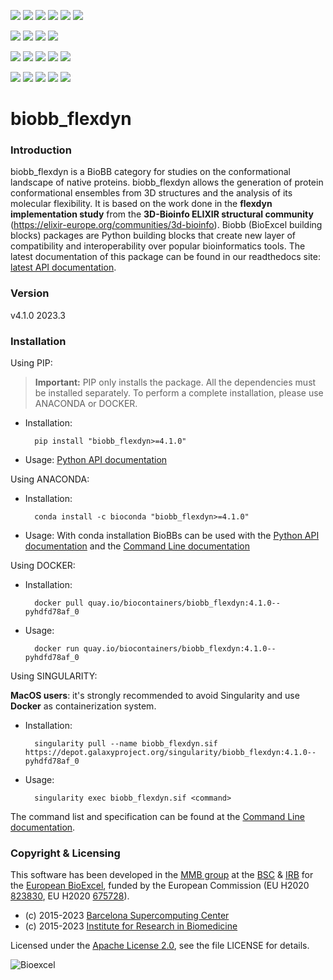[![](https://img.shields.io/github/v/tag/bioexcel/biobb_flexdyn?label=Version)](https://GitHub.com/bioexcel/biobb_flexdyn/tags/)
[![](https://img.shields.io/pypi/v/biobb-flexdyn.svg?label=Pypi)](https://pypi.python.org/pypi/biobb-flexdyn/)
[![](https://img.shields.io/conda/vn/bioconda/biobb_flexdyn?label=Conda)](https://anaconda.org/bioconda/biobb_flexdyn)
[![](https://img.shields.io/conda/dn/bioconda/biobb_flexdyn?label=Conda%20Downloads)](https://anaconda.org/bioconda/biobb_flexdyn)
[![](https://img.shields.io/badge/Docker-Quay.io-blue)](https://quay.io/repository/biocontainers/biobb_flexdyn?tab=tags)
[![](https://img.shields.io/badge/Singularity-GalaxyProject-blue)](https://depot.galaxyproject.org/singularity/biobb_flexdyn:4.1.0--pyhdfd78af_0)

[![](https://img.shields.io/badge/OS-Unix%20%7C%20MacOS-blue)](https://github.com/bioexcel/biobb_flexdyn)
[![](https://img.shields.io/pypi/pyversions/biobb-flexdyn.svg?label=Python%20Versions)](https://pypi.org/project/biobb-flexdyn/)
[![](https://img.shields.io/badge/License-Apache%202.0-blue.svg)](https://opensource.org/licenses/Apache-2.0)
[![](https://img.shields.io/badge/Open%20Source%3f-Yes!-blue)](https://github.com/bioexcel/biobb_flexdyn)

[![](https://readthedocs.org/projects/biobb-flexdyn/badge/?version=latest&label=Docs)](https://biobb-flexdyn.readthedocs.io/en/latest/?badge=latest)
[![](https://img.shields.io/website?down_message=Offline&label=Biobb%20Website&up_message=Online&url=https%3A%2F%2Fmmb.irbbarcelona.org%2Fbiobb%2F)](https://mmb.irbbarcelona.org/biobb/)
[![](https://img.shields.io/badge/Youtube-tutorial-blue?logo=youtube&logoColor=red)](https://www.youtube.com/watch?v=ou1DOGNs0xM)
[![](https://zenodo.org/badge/DOI/10.1038/s41597-019-0177-4.svg)](https://doi.org/10.1038/s41597-019-0177-4)
[![](https://img.shields.io/endpoint?color=brightgreen&url=https%3A%2F%2Fapi.juleskreuer.eu%2Fcitation-badge.php%3Fshield%26doi%3D10.1038%2Fs41597-019-0177-4)](https://www.nature.com/articles/s41597-019-0177-4#citeas)

[![](https://docs.bioexcel.eu/biobb_flexdyn/junit/testsbadge.svg)](https://docs.bioexcel.eu/biobb_flexdyn/junit/report.html)
[![](https://docs.bioexcel.eu/biobb_flexdyn/coverage/coveragebadge.svg)](https://docs.bioexcel.eu/biobb_flexdyn/coverage/)
[![](https://docs.bioexcel.eu/biobb_flexdyn/flake8/flake8badge.svg)](https://docs.bioexcel.eu/biobb_flexdyn/flake8/)
[![](https://img.shields.io/github/last-commit/bioexcel/biobb_flexdyn?label=Last%20Commit)](https://github.com/bioexcel/biobb_flexdyn/commits/master)
[![](https://img.shields.io/github/issues/bioexcel/biobb_flexdyn.svg?color=brightgreen&label=Issues)](https://GitHub.com/bioexcel/biobb_flexdyn/issues/)

# biobb_flexdyn

### Introduction
biobb_flexdyn is a BioBB category for studies on the conformational landscape of native proteins.
biobb_flexdyn allows the generation of protein conformational ensembles from 3D structures and the analysis of its molecular flexibility. It is based on the work done in the **flexdyn implementation study** from the **3D-Bioinfo ELIXIR structural community** (https://elixir-europe.org/communities/3d-bioinfo).
Biobb (BioExcel building blocks) packages are Python building blocks that
create new layer of compatibility and interoperability over popular
bioinformatics tools.
The latest documentation of this package can be found in our readthedocs site:
[latest API documentation](http://biobb_flexdyn.readthedocs.io/en/latest/).

### Version
v4.1.0 2023.3

### Installation
Using PIP:

> **Important:** PIP only installs the package. All the dependencies must be installed separately. To perform a complete installation, please use ANACONDA or DOCKER.

* Installation:


        pip install "biobb_flexdyn>=4.1.0"


* Usage: [Python API documentation](https://biobb-flexdyn.readthedocs.io/en/latest/modules.html)

Using ANACONDA:

* Installation:


        conda install -c bioconda "biobb_flexdyn>=4.1.0"


* Usage: With conda installation BioBBs can be used with the [Python API documentation](https://biobb-flexdyn.readthedocs.io/en/latest/modules.html) and the [Command Line documentation](https://biobb-flexdyn.readthedocs.io/en/latest/command_line.html)

Using DOCKER:

* Installation:


        docker pull quay.io/biocontainers/biobb_flexdyn:4.1.0--pyhdfd78af_0


* Usage:


        docker run quay.io/biocontainers/biobb_flexdyn:4.1.0--pyhdfd78af_0

Using SINGULARITY:

**MacOS users**: it's strongly recommended to avoid Singularity and use **Docker** as containerization system.

* Installation:


        singularity pull --name biobb_flexdyn.sif https://depot.galaxyproject.org/singularity/biobb_flexdyn:4.1.0--pyhdfd78af_0


* Usage:


        singularity exec biobb_flexdyn.sif <command>

The command list and specification can be found at the [Command Line documentation](https://biobb-flexdyn.readthedocs.io/en/latest/command_line.html).

### Copyright & Licensing
This software has been developed in the [MMB group](http://mmb.irbbarcelona.org) at the [BSC](http://www.bsc.es/) & [IRB](https://www.irbbarcelona.org/) for the [European BioExcel](http://bioexcel.eu/), funded by the European Commission (EU H2020 [823830](http://cordis.europa.eu/projects/823830), EU H2020 [675728](http://cordis.europa.eu/projects/675728)).

* (c) 2015-2023 [Barcelona Supercomputing Center](https://www.bsc.es/)
* (c) 2015-2023 [Institute for Research in Biomedicine](https://www.irbbarcelona.org/)

Licensed under the
[Apache License 2.0](https://www.apache.org/licenses/LICENSE-2.0), see the file LICENSE for details.

![](https://bioexcel.eu/wp-content/uploads/2019/04/Bioexcell_logo_1080px_transp.png "Bioexcel")
